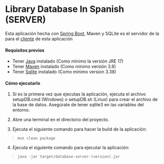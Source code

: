 # Library Database In Spanish (SERVER)

Esta aplicación hecha con [Spring Boot](https://spring.io/projects/spring-boot), Maven y SQLite es el servidor de la para el [cliente](https://github.com/dangarcar/library-database-in-spanish) de esta aplicación

#### Requisitos previos
- Tener [Java](https://www.java.com/en/) instalado (Como mínimo la versión JRE 17)
- Tener [Maven](https://maven.apache.org/) instalado (Como mínimo versión 3.8)
- Tener [Sqlite](https://www.sqlite.org/) instalado (Como mínimo version 3.38)

#### Cómo ejecutarlo
1. Si es la primera vez que ejecutas la aplicación, ejecuta el archivo setupDB.cmd (Windows) o setupDB.sh (Linux) para crear el archivo de la base de datos. Asegúrate de tener sqlite3 en las variables del entorno.

2. Abre una terminal en el directorio del proyecto.

3. Ejecuta el siguiente comando para hacer la build de la aplicación:
>```console
>mvn clean package
>```

4. Ejecuta el siguiente comando para ejecutar la aplicación:
>```console 
>java -jar target/database-server-(version).jar
>```